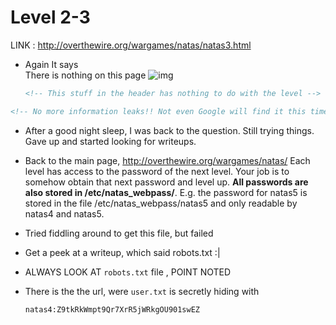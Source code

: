# Level 2-3

LINK : http://overthewire.org/wargames/natas/natas3.html

- Again It says  
  There is nothing on this page ![img](http://natas2.natas.labs.overthewire.org/files/pixel.png)

  ```html
  <!-- This stuff in the header has nothing to do with the level -->
  ```


```html
<!-- No more information leaks!! Not even Google will find it this time... -->
```

- After a good night sleep, I was back to the question. Still trying things. Gave up and started looking for writeups.

- Back to the main page, http://overthewire.org/wargames/natas/
  Each level has access to the password of the next level. Your job is to somehow obtain that next password and level up. **All passwords are also stored in /etc/natas_webpass/**. E.g. the password for natas5 is stored in the file /etc/natas_webpass/natas5 and only readable by natas4 and natas5.

- Tried fiddling around to get this file, but failed

- Get a peek at a writeup, which said robots.txt :|

- ALWAYS LOOK AT `robots.txt` file , POINT NOTED 

- There is the the url, were `user.txt` is secretly hiding with

  ```html
  natas4:Z9tkRkWmpt9Qr7XrR5jWRkgOU901swEZ
  ```
